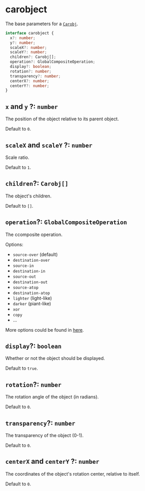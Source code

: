# carobject

The base parameters for a [`Carobj`](../object/carobj).

```ts
interface carobject {
  x?: number;
  y?: number;
  scaleX?: number;
  scaleY?: number;
  children?: Carobj[];
  operation?: GlobalCompositeOperation;
  display?: boolean;
  rotation?: number;
  transparency?: number;
  centerX?: number;
  centerY?: number;
}
```

## `x` and `y` ?: `number`

The position of the object relative to its parent object.

Default to `0`.

## `scaleX` and `scaleY` ?: `number`

Scale ratio.

Default to `1`.

## `children`?: `Carobj[]`

The object's children.

Default to `[]`.

## `operation`?: `GlobalCompositeOperation`

The ccomposite operation.

Options:

- `source-over` (default)
- `destination-over`
- `source-in`
- `destination-in`
- `source-out`
- `destination-out`
- `source-atop`
- `destination-atop`
- `lighter` (light-like)
- `darker` (piant-like)
- `xor`
- `copy`
- ...

More options could be found in [here](https://developer.mozilla.org/zh-CN/docs/Web/API/CanvasRenderingContext2D/globalCompositeOperation).

## `display`?: `boolean`

Whether or not the object should be displayed.

Default to `true`.

## `rotation`?: `number`

The rotation angle of the object (in radians).

Default to `0`.

## `transparency`?: `number`

The transparency of the object (0-1).

Default to `0`.

## `centerX` and `centerY` ?: `number`

The coordinates of the object's rotation center, relative to itself.

Default to `0`.
